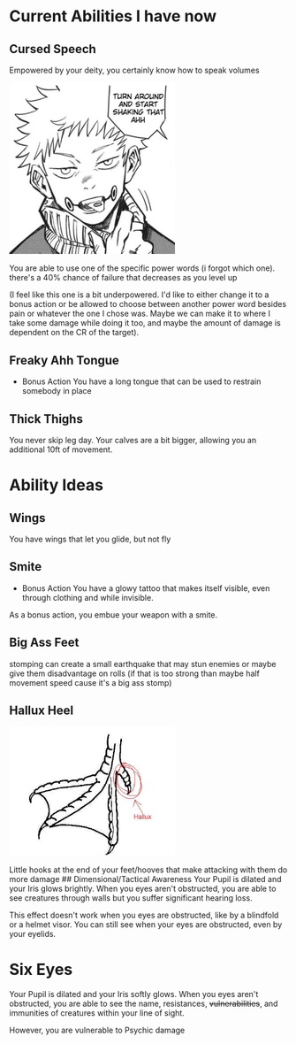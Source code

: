 # Current Abilities I have now
## Cursed Speech
Empowered by your deity, you certainly know how to speak volumes
<p align="left">
	<img src="./Assets/Freaky-Speech.jpg" width="300"/>
</p>
You are able to use one of the specific power words (i forgot which one). there's a 40% chance of failure that decreases as you level up

(I feel like this one is a bit underpowered. I'd like to either change it to a bonus action or be allowed to choose between another power word besides pain or whatever the one I chose was. Maybe we can make it to where I take some damage while doing it too, and maybe the amount of damage is dependent on the CR of the target).
## Freaky Ahh Tongue
- Bonus Action
You have a long tongue that can be used to restrain somebody in place
## Thick Thighs
You never skip leg day. Your calves are a bit bigger, allowing you an additional 10ft of movement.
# Ability Ideas
## Wings
You have wings that let you glide, but not fly
## Smite
- Bonus Action
You have a glowy tattoo that makes itself visible, even through clothing and while invisible. 

As a bonus action, you embue your weapon with a smite. 
## Big Ass Feet
stomping can create a small earthquake that may stun enemies or maybe give them disadvantage on rolls (if that is too strong than maybe half movement speed cause it's a big ass stomp)
## Hallux Heel
<p align="left">
	<img src="./Assets/Hallux.jpg" width="300"/>
</p>
Little hooks at the end of your feet/hooves that make attacking with them do more damage
## Dimensional/Tactical Awareness
Your Pupil is dilated and your Iris glows brightly. When you eyes aren't obstructed, you are able to see creatures through walls but you suffer significant hearing loss.

This effect doesn't work when you eyes are obstructed, like by a blindfold or a helmet visor. You can still see when your eyes are obstructed, even by your eyelids.
# Six Eyes
Your Pupil is dilated and your Iris softly glows. When you eyes aren't obstructed, you are able to see the name, resistances, ~~vulnerabilities~~, and immunities of creatures within your line of sight.

However, you are vulnerable to Psychic damage